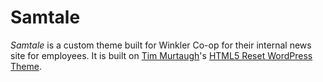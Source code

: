 #  Samtale

*Samtale* is a custom theme built for Winkler Co-op for their internal news site for employees. It is built on <a href="https://github.com/murtaugh">Tim Murtaugh</a>'s <a href="https://github.com/murtaugh/HTML5-Reset-Wordpress-Theme">HTML5 Reset WordPress Theme</a>.
